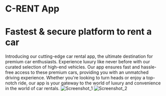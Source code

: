 # C-RENT App
# Fastest & secure platform to rent a car
Introducing our cutting-edge car rental app, the ultimate destination for premium car enthusiasts.
Experience luxury like never before with our curated selection of high-end vehicles. 
Our app ensures fast and hassle-free access to these premium cars, providing you with an unmatched driving experience. 
Whether you're looking to turn heads or enjoy a top-notch ride, our app is your gateway to the world of luxury and convenience in the world of car rentals.
![Screenshot_1](https://github.com/magistrkim/car-rent-app/assets/115700340/1a9e15fa-0f12-42fd-90ab-67bca2e6be2b)
![Screenshot_2](https://github.com/magistrkim/car-rent-app/assets/115700340/32b74645-7dcb-48ae-a97f-82b8ac723399)
